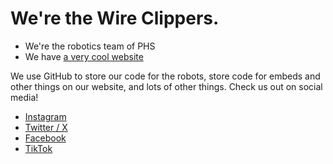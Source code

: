 # We're the Wire Clippers.

- We're the robotics team of PHS
- We have [a very cool website](https://wireclippers.org)

We use GitHub to store our code for the robots, store code for embeds and other things on our website, and lots of other things. 
Check us out on social media!

- [Instagram](https://www.instagram.com/phs_wire_clippers)
- [Twitter / X](https://twitter.com/frc5902)
- [Facebook](https://www.facebook.com/frc5902)
- [TikTok](https://tiktok.com/phs_wire_clippers)
